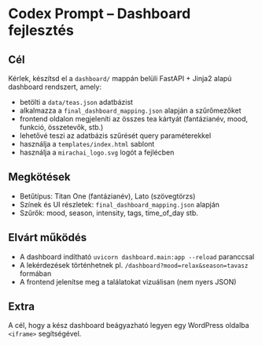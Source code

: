 # Codex Prompt – Dashboard fejlesztés

## Cél

Kérlek, készítsd el a `dashboard/` mappán belüli FastAPI + Jinja2 alapú dashboard rendszert, amely:

- betölti a `data/teas.json` adatbázist
- alkalmazza a `final_dashboard_mapping.json` alapján a szűrőmezőket
- frontend oldalon megjeleníti az összes tea kártyát (fantázianév, mood, funkció, összetevők, stb.)
- lehetővé teszi az adatbázis szűrését query paraméterekkel
- használja a `templates/index.html` sablont
- használja a `mirachai_logo.svg` logót a fejlécben

## Megkötések

- Betűtípus: Titan One (fantázianév), Lato (szövegtörzs)
- Színek és UI részletek: `final_dashboard_mapping.json` alapján
- Szűrők: mood, season, intensity, tags, time_of_day stb.

## Elvárt működés

- A dashboard indítható `uvicorn dashboard.main:app --reload` paranccsal
- A lekérdezések történhetnek pl. `/dashboard?mood=relax&season=tavasz` formában
- A frontend jelenítse meg a találatokat vizuálisan (nem nyers JSON)

## Extra

A cél, hogy a kész dashboard beágyazható legyen egy WordPress oldalba `<iframe>` segítségével.
